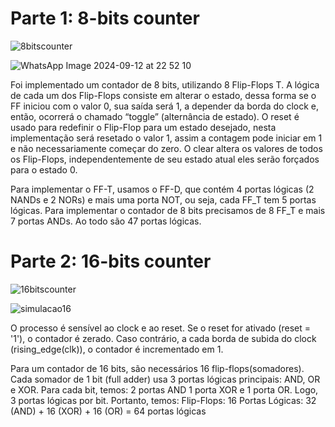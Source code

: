 # Parte 1: 8-bits counter

![8bitscounter](https://github.com/user-attachments/assets/1e678acf-6477-4203-8802-23a9ae306834)

![WhatsApp Image 2024-09-12 at 22 52 10](https://github.com/user-attachments/assets/42f06ed4-fba8-491a-9201-77c1f4581b15)

Foi implementado um contador de 8 bits, utilizando 8 Flip-Flops T. A lógica de cada um dos Flip-Flops consiste em alterar o estado, dessa forma se o FF iniciou com o valor 0, sua saída será 1, a depender da borda do clock e, então, ocorrerá o chamado “toggle” (alternância de estado).
O reset é usado para redefinir o Flip-Flop para um estado desejado, nesta implementação será resetado o valor 1, assim a contagem pode iniciar em 1 e não necessariamente começar do zero.
O clear altera os valores de todos os Flip-Flops, independentemente de seu estado atual eles serão forçados para o estado 0.

Para implementar o FF-T, usamos o FF-D, que contém 4 portas lógicas (2 NANDs e 2 NORs) e mais uma porta NOT, ou seja, cada FF_T tem 5 portas lógicas. Para implementar o contador de 8 bits precisamos de 8 FF_T e mais 7 portas ANDs. Ao todo são 47 portas lógicas.


# Parte 2: 16-bits counter

![16bitscounter](https://github.com/user-attachments/assets/872843aa-f5ca-407e-a5c1-5be2e1cc67be)

![simulacao16](https://github.com/user-attachments/assets/687e99ad-d39c-42e7-a59e-7f9c61b7e9e8)

O processo é sensível ao clock e ao reset. Se o reset for ativado (reset = '1'), o contador é zerado.
Caso contrário, a cada borda de subida do clock (rising_edge(clk)), o contador é incrementado em 1.

Para um contador de 16 bits, são necessários 16 flip-flops(somadores).
Cada somador de 1 bit (full adder) usa 3 portas lógicas principais: AND, OR e XOR.
Para cada bit, temos:
2 portas AND 1 porta XOR e 1 porta OR. Logo, 3 portas lógicas por bit.
Portanto, temos:
Flip-Flops: 16
Portas Lógicas: 32 (AND) + 16 (XOR) + 16 (OR) = 64 portas lógicas

